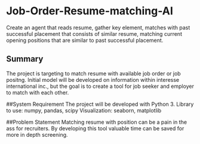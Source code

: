 # Job-Order-Resume-matching-AI
Create an agent that reads resume, gather key element, matches with past successful placement that consists of similar resume, matching current opening positions that are similar to past successful placement.

## Summary
The project is targeting to match resume with available job order or job positng.
Initial model will be developed on information within interesse international inc., but the goal is to create a tool
for job seeker and employer to match with each other.

##System Requirement
The project will be developed with Python 3.
Library to use: numpy, pandas, scipy
Visualization: seaborn, matplotlib

##Problem Statement
Matching resume with position can be a pain in the ass for recruiters. By developing this tool valuable time can be saved
for more in depth screening.
